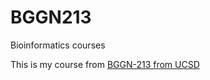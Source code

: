 # BGGN213
Bioinformatics courses 

This is my course from [BGGN-213 from UCSD](https://bioboot.github.io/bggn213_S19/)

